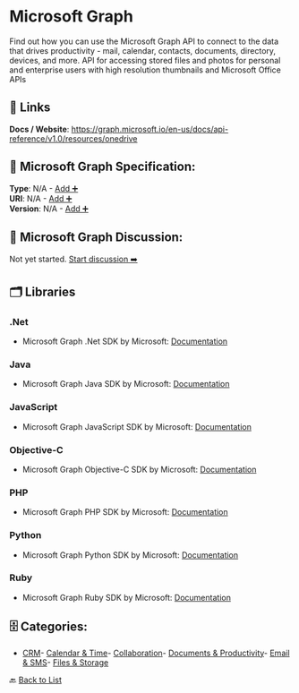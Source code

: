# Microsoft Graph

Find out how you can use the Microsoft Graph API to connect to the data that drives productivity - mail, calendar, contacts, documents, directory, devices, and more. API for accessing stored files and photos for personal and enterprise users with high resolution thumbnails and Microsoft Office APIs

##  🔗 Links
**Docs / Website**: https://graph.microsoft.io/en-us/docs/api-reference/v1.0/resources/onedrive

## 🧬 Microsoft Graph Specification:
**Type**: N/A - [Add ➕](https://github.com/apis-list/apis-list/edit/main/apis.yaml#L12466)  
**URI**: N/A - [Add ➕](https://github.com/apis-list/apis-list/edit/main/apis.yaml#L12466)  
**Version**: N/A - [Add ➕](https://github.com/apis-list/apis-list/edit/main/apis.yaml#L12466)

## 💬 Microsoft Graph Discussion:
Not yet started. [Start discussion ➡️](https://github.com/apis-list/apis-list/discussions/new)

## 🗂️ Libraries
### .Net
- Microsoft Graph .Net SDK by Microsoft: [Documentation](https://github.com/microsoftgraph/msgraph-sdk-dotnet)
### Java
- Microsoft Graph Java SDK by Microsoft: [Documentation](https://github.com/microsoftgraph/msgraph-sdk-android)
### JavaScript
- Microsoft Graph JavaScript SDK by Microsoft: [Documentation](https://github.com/microsoftgraph/msgraph-sdk-javascript)
### Objective-C
- Microsoft Graph Objective-C SDK by Microsoft: [Documentation](https://github.com/microsoftgraph/msgraph-sdk-ios)
### PHP
- Microsoft Graph PHP SDK by Microsoft: [Documentation](https://github.com/microsoftgraph/msgraph-sdk-php)
### Python
- Microsoft Graph Python SDK by Microsoft: [Documentation](https://github.com/microsoftgraph/msgraph-sdk-python)
### Ruby
- Microsoft Graph Ruby SDK by Microsoft: [Documentation](https://github.com/microsoftgraph/msgraph-sdk-ruby)


## 🗄️ Categories:
- [CRM](https://github.com/apis-list/apis-list#crm-)- [Calendar & Time](https://github.com/apis-list/apis-list#calendar--time-)- [Collaboration](https://github.com/apis-list/apis-list#collaboration-)- [Documents & Productivity](https://github.com/apis-list/apis-list#documents--productivity-)- [Email & SMS](https://github.com/apis-list/apis-list#email--sms-)- [Files & Storage](https://github.com/apis-list/apis-list#files--storage-)

🔙  [Back to List](https://github.com/apis-list/apis-list)
